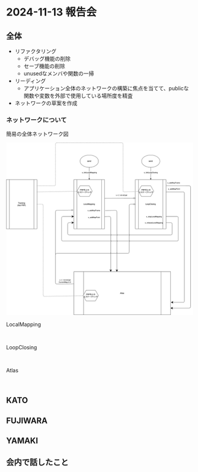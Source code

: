 # 2024-11-13 報告会

## 全体

- リファクタリング
  - デバッグ機能の削除
  - セーブ機能の削除
  - unusedなメンバや関数の一掃
- リーディング
  - アプリケーション全体のネットワークの構築に焦点を当てて、publicな関数や変数を外部で使用している場所度を精査
- ネットワークの草案を作成


### ネットワークについて

簡易の全体ネットワーク図

![](../images/orb-slam-network.png)

LocalMapping

![]()

LoopClosing

![]()

Atlas

![]()


## KATO

## FUJIWARA

## YAMAKI

## 会内で話したこと